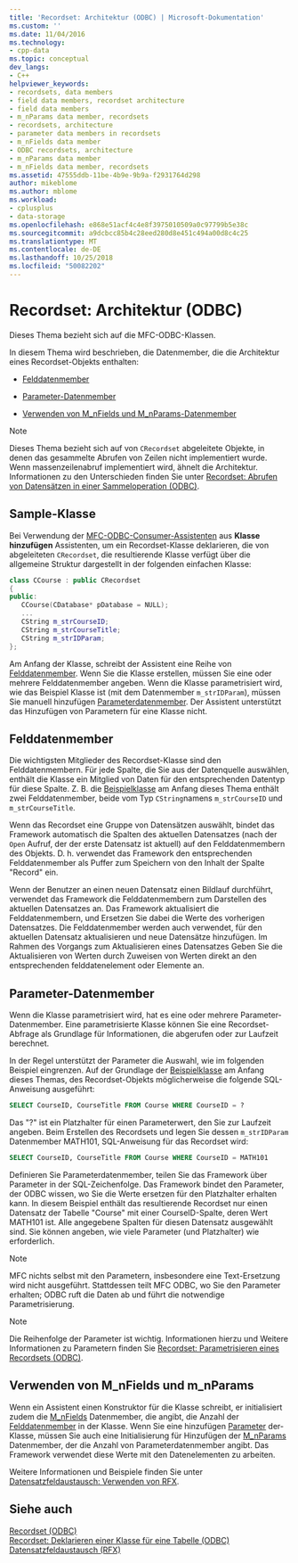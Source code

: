 ```yaml
---
title: 'Recordset: Architektur (ODBC) | Microsoft-Dokumentation'
ms.custom: ''
ms.date: 11/04/2016
ms.technology:
- cpp-data
ms.topic: conceptual
dev_langs:
- C++
helpviewer_keywords:
- recordsets, data members
- field data members, recordset architecture
- field data members
- m_nParams data member, recordsets
- recordsets, architecture
- parameter data members in recordsets
- m_nFields data member
- ODBC recordsets, architecture
- m_nParams data member
- m_nFields data member, recordsets
ms.assetid: 47555ddb-11be-4b9e-9b9a-f2931764d298
author: mikeblome
ms.author: mblome
ms.workload:
- cplusplus
- data-storage
ms.openlocfilehash: e868e51acf4c4e8f3975010509a0c97799b5e38c
ms.sourcegitcommit: a9dcbcc85b4c28eed280d8e451c494a00d8c4c25
ms.translationtype: MT
ms.contentlocale: de-DE
ms.lasthandoff: 10/25/2018
ms.locfileid: "50082202"
---
```

# <a name="recordset-architecture-odbc"></a>Recordset: Architektur (ODBC)

Dieses Thema bezieht sich auf die MFC-ODBC-Klassen.

In diesem Thema wird beschrieben, die Datenmember, die die Architektur eines Recordset-Objekts enthalten:

- [Felddatenmember](#_core_field_data_members)

- [Parameter-Datenmember](#_core_parameter_data_members)

- [Verwenden von M_nFields und M_nParams-Datenmember](#_core_using_m_nfields_and_m_nparams)

> [!NOTE]
>  Dieses Thema bezieht sich auf von `CRecordset` abgeleitete Objekte, in denen das gesammelte Abrufen von Zeilen nicht implementiert wurde. Wenn massenzeilenabruf implementiert wird, ähnelt die Architektur. Informationen zu den Unterschieden finden Sie unter [Recordset: Abrufen von Datensätzen in einer Sammeloperation (ODBC)](../../data/odbc/recordset-fetching-records-in-bulk-odbc.md).

##  <a name="_core_a_sample_class"></a> Sample-Klasse

Bei Verwendung der [MFC-ODBC-Consumer-Assistenten](../../mfc/reference/adding-an-mfc-odbc-consumer.md) aus **Klasse hinzufügen** Assistenten, um ein Recordset-Klasse deklarieren, die von abgeleiteten `CRecordset`, die resultierende Klasse verfügt über die allgemeine Struktur dargestellt in der folgenden einfachen Klasse:

```cpp
class CCourse : public CRecordset
{
public:
   CCourse(CDatabase* pDatabase = NULL);
   ...
   CString m_strCourseID;
   CString m_strCourseTitle;
   CString m_strIDParam;
};
```

Am Anfang der Klasse, schreibt der Assistent eine Reihe von [Felddatenmember](#_core_field_data_members). Wenn Sie die Klasse erstellen, müssen Sie eine oder mehrere Felddatenmember angeben. Wenn die Klasse parametrisiert wird, wie das Beispiel Klasse ist (mit dem Datenmember `m_strIDParam`), müssen Sie manuell hinzufügen [Parameterdatenmember](#_core_parameter_data_members). Der Assistent unterstützt das Hinzufügen von Parametern für eine Klasse nicht.

##  <a name="_core_field_data_members"></a> Felddatenmember

Die wichtigsten Mitglieder des Recordset-Klasse sind den Felddatenmembern. Für jede Spalte, die Sie aus der Datenquelle auswählen, enthält die Klasse ein Mitglied von Daten für den entsprechenden Datentyp für diese Spalte. Z. B. die [Beispielklasse](#_core_a_sample_class) am Anfang dieses Thema enthält zwei Felddatenmember, beide vom Typ `CString`namens `m_strCourseID` und `m_strCourseTitle`.

Wenn das Recordset eine Gruppe von Datensätzen auswählt, bindet das Framework automatisch die Spalten des aktuellen Datensatzes (nach der `Open` Aufruf, der der erste Datensatz ist aktuell) auf den Felddatenmembern des Objekts. D. h. verwendet das Framework den entsprechenden Felddatenmember als Puffer zum Speichern von den Inhalt der Spalte "Record" ein.

Wenn der Benutzer an einen neuen Datensatz einen Bildlauf durchführt, verwendet das Framework die Felddatenmembern zum Darstellen des aktuellen Datensatzes an. Das Framework aktualisiert die Felddatenmembern, und Ersetzen Sie dabei die Werte des vorherigen Datensatzes. Die Felddatenmember werden auch verwendet, für den aktuellen Datensatz aktualisieren und neue Datensätze hinzufügen. Im Rahmen des Vorgangs zum Aktualisieren eines Datensatzes Geben Sie die Aktualisieren von Werten durch Zuweisen von Werten direkt an den entsprechenden felddatenelement oder Elemente an.

##  <a name="_core_parameter_data_members"></a> Parameter-Datenmember

Wenn die Klasse parametrisiert wird, hat es eine oder mehrere Parameter-Datenmember. Eine parametrisierte Klasse können Sie eine Recordset-Abfrage als Grundlage für Informationen, die abgerufen oder zur Laufzeit berechnet.

In der Regel unterstützt der Parameter die Auswahl, wie im folgenden Beispiel eingrenzen. Auf der Grundlage der [Beispielklasse](#_core_a_sample_class) am Anfang dieses Themas, des Recordset-Objekts möglicherweise die folgende SQL-Anweisung ausgeführt:

```sql
SELECT CourseID, CourseTitle FROM Course WHERE CourseID = ?
```

Das "?" ist ein Platzhalter für einen Parameterwert, den Sie zur Laufzeit angeben. Beim Erstellen des Recordsets und legen Sie dessen `m_strIDParam` Datenmember MATH101, SQL-Anweisung für das Recordset wird:

```sql
SELECT CourseID, CourseTitle FROM Course WHERE CourseID = MATH101
```

Definieren Sie Parameterdatenmember, teilen Sie das Framework über Parameter in der SQL-Zeichenfolge. Das Framework bindet den Parameter, der ODBC wissen, wo Sie die Werte ersetzen für den Platzhalter erhalten kann. In diesem Beispiel enthält das resultierende Recordset nur einen Datensatz der Tabelle "Course" mit einer CourseID-Spalte, deren Wert MATH101 ist. Alle angegebene Spalten für diesen Datensatz ausgewählt sind. Sie können angeben, wie viele Parameter (und Platzhalter) wie erforderlich.

> [!NOTE]
>  MFC nichts selbst mit den Parametern, insbesondere eine Text-Ersetzung wird nicht ausgeführt. Stattdessen teilt MFC ODBC, wo Sie den Parameter erhalten; ODBC ruft die Daten ab und führt die notwendige Parametrisierung.

> [!NOTE]
>  Die Reihenfolge der Parameter ist wichtig. Informationen hierzu und Weitere Informationen zu Parametern finden Sie [Recordset: Parametrisieren eines Recordsets (ODBC)](../../data/odbc/recordset-parameterizing-a-recordset-odbc.md).

##  <a name="_core_using_m_nfields_and_m_nparams"></a> Verwenden von M_nFields und m_nParams

Wenn ein Assistent einen Konstruktor für die Klasse schreibt, er initialisiert zudem die [M_nFields](../../mfc/reference/crecordset-class.md#m_nfields) Datenmember, die angibt, die Anzahl der [Felddatenmember](#_core_field_data_members) in der Klasse. Wenn Sie eine hinzufügen [Parameter](#_core_parameter_data_members) der-Klasse, müssen Sie auch eine Initialisierung für Hinzufügen der [M_nParams](../../mfc/reference/crecordset-class.md#m_nparams) Datenmember, der die Anzahl von Parameterdatenmember angibt. Das Framework verwendet diese Werte mit den Datenelementen zu arbeiten.

Weitere Informationen und Beispiele finden Sie unter [Datensatzfeldaustausch: Verwenden von RFX](../../data/odbc/record-field-exchange-using-rfx.md).

## <a name="see-also"></a>Siehe auch

[Recordset (ODBC)](../../data/odbc/recordset-odbc.md)<br/>
[Recordset: Deklarieren einer Klasse für eine Tabelle (ODBC)](../../data/odbc/recordset-declaring-a-class-for-a-table-odbc.md)<br/>
[Datensatzfeldaustausch (RFX)](../../data/odbc/record-field-exchange-rfx.md)